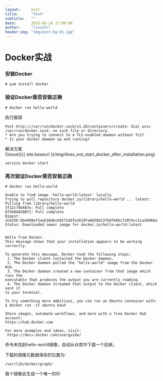 ```yaml
---
layout:     post
title:      "Test"
subtitle:   ""
date:       2016-05-24 17:00:00
author:     "lincoln"
header-img: "img/post-bg-01.jpg"
---
```


# Docker实战

### 安装Docker

    # yum install docker
    
### 验证Docker是否安装正确

    # docker run hello-world
    
执行报错  

    Post http:///var/run/docker.sock/v1.20/containers/create: dial unix /var/run/docker.sock: no such file or directory.
    * Are you trying to connect to a TLS-enabled daemon without TLS?
    * Is your docker daemon up and running?

解决方案  
![issue]({{ site.baseurl }}/img/does_not_start_docker_after_installation.png)

    service docker start

### 再次验证Docker是否安装正确

    # docker run hello-world
    
    Unable to find image 'hello-world:latest' locally
    Trying to pull repository docker.io/library/hello-world ... latest: Pulling from library/hello-world
    3f12c794407e: Pull complete 
    975b84d108f1: Pull complete 
    Digest: sha256:8be990ef2aeb16dbcb9271ddfe2610fa6658d13f6dfb8bc72074cc1ca36966a7
    Status: Downloaded newer image for docker.io/hello-world:latest


    Hello from Docker.
    This message shows that your installation appears to be working correctly.

    To generate this message, Docker took the following steps:
     1. The Docker client contacted the Docker daemon.
     2. The Docker daemon pulled the "hello-world" image from the Docker Hub.
     3. The Docker daemon created a new container from that image which runs the
    executable that produces the output you are currently reading.
     4. The Docker daemon streamed that output to the Docker client, which sent it
    to your terminal.

    To try something more ambitious, you can run an Ubuntu container with:
    $ docker run -it ubuntu bash

    Share images, automate workflows, and more with a free Docker Hub account:
    https://hub.docker.com

    For more examples and ideas, visit:
     https://docs.docker.com/userguide/

命令未找到hello-world镜像，自动从仓库中下载一个回来。  

下载的镜像元数据保存的位置为:

    /var/lib/docker/graph/
    
每个镜像会生成一个唯一的ID